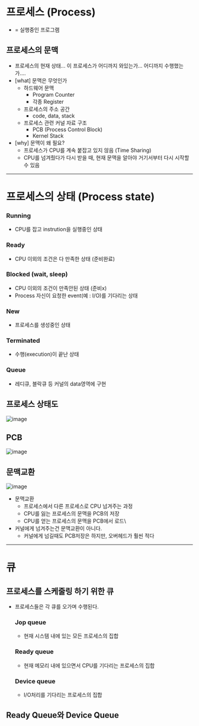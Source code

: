 # 프로세스 (Process)
- = 실행중인 프로그램
## 프로세스의 문맥
- 프로세스의 현재 상태... 이 프로세스가 어디까지 와있는가... 어디까지 수행했는가....
- [what] 문맥은 무엇인가
  - 하드웨어 문맥
    - Program Counter
    - 각종 Register
  - 프로세스의 주소 공간
    - code, data, stack
  - 프로세스 관련 커널 자료 구조
    - PCB (Process Control Block)
    - Kernel Stack
- [why] 문맥이 왜 필요?
  - 프로세스가 CPU를 계속 붙잡고 있지 않음 (Time Sharing)
  - CPU를 넘겨줬다가 다시 받을 때, 현재 문맥을 알아야 거기서부터 다시 시작할 수 있음

 ---

# 프로세스의 상태 (Process state)
### Running
- CPU를 잡고 instrution을 실행중인 상태
### Ready
- CPU 이외의 조건은 다 만족한 상태 (준비완료)
### Blocked (wait, sleep)
- CPU 이외의 조건이 만족안된 상태 (준비x)
- Process 자신이 요청한 event(예 : I/O)를 기다리는 상태
### New
- 프로세스를 생성중인 상태
### Terminated 
- 수행(execution)이 끝난 상태
### Queue
- 레디큐, 블락큐 등 커널의 data영역에 구현
## 프로세스 상태도
![image](https://github.com/user-attachments/assets/25a618e9-d897-49fd-86f7-c051d0f303f4)
## PCB
![image](https://github.com/user-attachments/assets/a94b051d-9b57-4d66-9c73-e6581efd1f6a)
## 문맥교환
![image](https://github.com/user-attachments/assets/715f601d-df5d-4c76-b1d1-05fe4a2fb2b4)
- 문맥교환
  - 프로세스에서 다른 프로세스로 CPU 넘겨주는 과정
  - CPU를 잃는 프로세스의 문맥을 PCB의 저장
  - CPU를 얻는 프로세스의 문맥을 PCB에서 로드\
- 커널에게 넘겨주는건 문맥교환이 아니다.
  - 커널에게 넘길때도 PCB저장은 하지만, 오버헤드가 훨씬 적다

 ---

 # 큐
 ## 프로세스를 스케줄링 하기 위한 큐
 - 프로세스들은 각 큐를 오가며 수행된다.
   ### Jop queue
   - 현재 시스템 내에 있는 모든 프로세스의 집합
   ### Ready queue
   - 현재 메모리 내에 있으면서 CPU를 기다리는 프로세스의 집합
   ### Device queue
   - I/O처리를 기다리는 프로세스의 집합
## Ready Queue와 Device Queue
